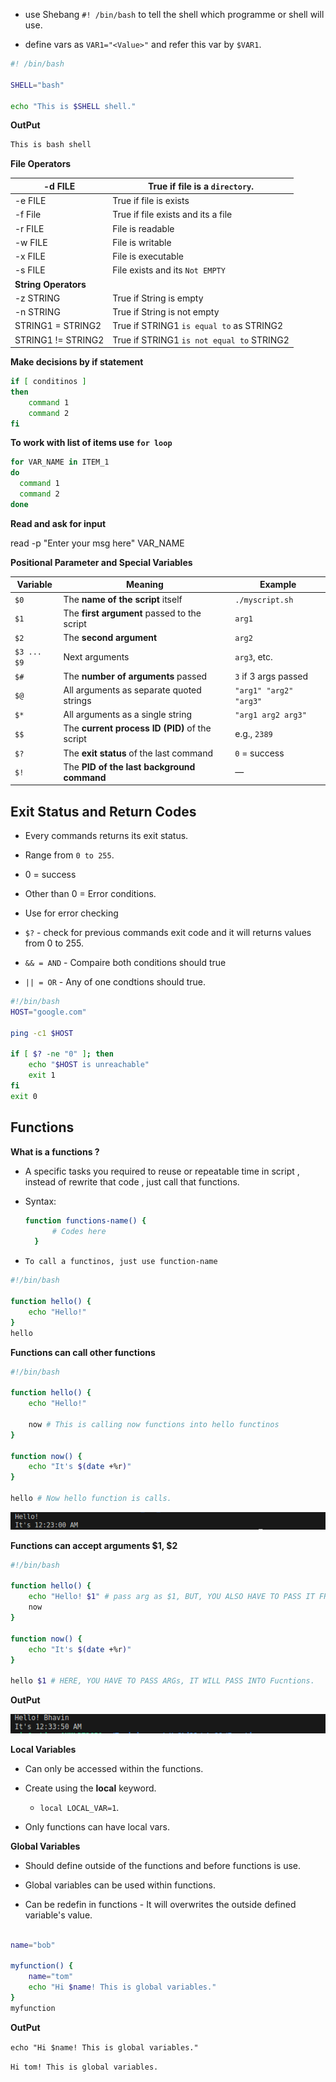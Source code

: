 - use Shebang `#! /bin/bash` to tell the shell which programme or shell will use.

- define vars as `VAR1="<Value>"` and refer this var by `$VAR1`.

```bash
#! /bin/bash

SHELL="bash"

echo "This is $SHELL shell."
```

**OutPut**

```bash
This is bash shell
```

**File Operators**

| -d FILE | True if file is a `directory`. |
| ------- | ----------------- |
| -e FILE | True if file is exists |
| -f File | True if file exists and its a file |
| -r FILE | File is readable |
| -w FILE | File is writable |
| -x FILE | File is executable |
| -s FILE | File exists and its `Not EMPTY` |
| **String Operators** |
| -z STRING | True if String is empty |
| -n STRING | True if String is not empty |
| STRING1 = STRING2 | True if STRING1 `is equal to` as STRING2 |
| STRING1 != STRING2 | True if STRING1 `is not equal to` STRING2 |


**Make decisions by if statement**

```bash
if [ conditinos ]
then
    command 1
    command 2
fi
```

**To work with list of items use `for loop`**

```bash
for VAR_NAME in ITEM_1
do
  command 1
  command 2
done
```

**Read and ask for input**

read -p "Enter your msg here" VAR_NAME

**Positional Parameter and Special Variables**

| Variable    | Meaning                                        | Example                |
| ----------- | ---------------------------------------------- | ---------------------- |
| `$0`        | The **name of the script** itself              | `./myscript.sh`        |
| `$1`        | The **first argument** passed to the script    | `arg1`                 |
| `$2`        | The **second argument**                        | `arg2`                 |
| `$3 ... $9` | Next arguments                                 | `arg3`, etc.           |
| `$#`        | The **number of arguments** passed             | `3` if 3 args passed   |
| `$@`        | All arguments as separate quoted strings       | `"arg1" "arg2" "arg3"` |
| `$*`        | All arguments as a single string               | `"arg1 arg2 arg3"`     |
| `$$`        | The **current process ID (PID)** of the script | e.g., `2389`           |
| `$?`        | The **exit status** of the last command        | `0` = success          |
| `$!`        | The **PID of the last background command**     | —                      |


Exit Status and Return Codes
---

- Every commands returns its exit status.
- Range from `0 to 255`.
- 0 = success
- Other than 0 = Error conditions.
- Use for error checking

- `$?` - check for previous commands exit code and it will returns values from 0 to 255.

- `&& = AND` - Compaire both conditions should true
- `|| = OR` - Any of one condtions should true.

```bash
#!/bin/bash
HOST="google.com"

ping -c1 $HOST

if [ $? -ne "0" ]; then
    echo "$HOST is unreachable"
    exit 1
fi
exit 0
```

Functions
---

**What is a functions ?**

- A specific tasks you required to reuse or repeatable time in script , instead of rewrite that code , just call that functions.

- Syntax: 
  ```bash 
  function functions-name() {
        # Codes here
    }
  ```

- `To call a functinos, just use function-name`

```bash
#!/bin/bash

function hello() {
    echo "Hello!"
}
hello
```

**Functions can call other functions**

```bash
#!/bin/bash

function hello() {
    echo "Hello!"

    now # This is calling now functions into hello functinos
}

function now() {
    echo "It's $(date +%r)"
}

hello # Now hello function is calls.
```

![alt text](f.png)

**Functions can accept arguments $1, $2**

```bash
#!/bin/bash

function hello() {
    echo "Hello! $1" # pass arg as $1, BUT, YOU ALSO HAVE TO PASS IT FROM CALLING FUNCTIONS `hello $1`.
    now
}

function now() {
    echo "It's $(date +%r)"
}

hello $1 # HERE, YOU HAVE TO PASS ARGs, IT WILL PASS INTO Fucntions.
```

**OutPut**

![alt text](fa.png)

**Local Variables**
- Can only be accessed within the functions.
- Create using the **local** keyword.
  
  - `local LOCAL_VAR=1`.

- Only functions can have local vars.

**Global Variables**
- Should define outside of the functions and before functions is use.

- Global variables can be used within functions.

- Can be redefin in functions - It will overwrites the outside defined variable's value.

```bash

name="bob"

myfunction() {
    name="tom"
    echo "Hi $name! This is global variables."
}
myfunction
```

**OutPut**

`echo "Hi $name! This is global variables."`

`Hi tom! This is global variables.`




